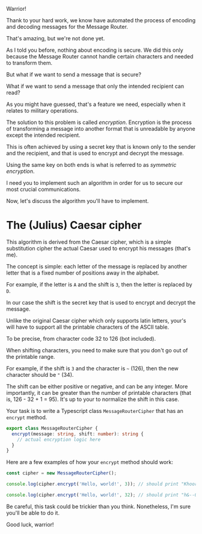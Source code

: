 Warrior!

Thank to your hard work, we know have automated the process of encoding and decoding messages for the Message Router.

That's amazing, but we're not done yet.

As I told you before, nothing about encoding is secure. We did this only because the Message Router cannot handle certain characters and needed to transform them.

But what if we want to send a message that is secure?

What if we want to send a message that only the intended recipient can read?

As you might have guessed, that's a feature we need, especially when it relates to military operations.

The solution to this problem is called *encryption*.
Encryption is the process of transforming a message into another format that is unreadable by anyone except the intended recipient.

This is often achieved by using a secret key that is known only to the sender and the recipient, and that is used to encrypt and decrypt the message.

Using the same key on both ends is what is referred to as *symmetric encryption*.

I need you to implement such an algorithm in order for us to secure our most crucial communications.

Now, let's discuss the algorithm you'll have to implement.

# The (Julius) Caesar cipher

This algorithm is derived from the Caesar cipher, which is a simple substitution cipher the actual Caesar used to encrypt his messages (that's me).

The concept is simple: each letter of the message is replaced by another letter that is a fixed number of positions away in the alphabet.

For example, if the letter is `A` and the shift is `3`, then the letter is replaced by `D`.

In our case the shift is the secret key that is used to encrypt and decrypt the message.

Unlike the original Caesar cipher which only supports latin letters, your's will have to support all the printable characters of the ASCII table.

To be precise, from character code 32 to 126 (bot included).

When shifting characters, you need to make sure that you don't go out of the printable range.

For example, if the shift is `3` and the character is `~` (126), then the new character should be `"` (34).

The shift can be either positive or negative, and can be any integer. More importantly, it can be greater than the number of printable characters (that is, 126 - 32 + 1 = 95). It's up to your to normalize the shift in this case.

Your task is to write a Typescript class `MessageRouterCipher` that has an `encrypt` method.

```typescript
export class MessageRouterCipher {
  encrypt(message: string, shift: number): string {
    // actual encryption logic here
  }
}
```

Here are a few examples of how your `encrypt` method should work:

```typescript
const cipher = new MessageRouterCipher();

console.log(cipher.encrypt('Hello, world!', 3)); // should print "Khoor/#zruog$"

console.log(cipher.encrypt('Hello, world!', 32); // should print "h&--0L@803-%A"
```

Be careful, this task  could be trickier than you think.
Nonetheless, I'm sure you'll be able to do it.

Good luck, warrior!